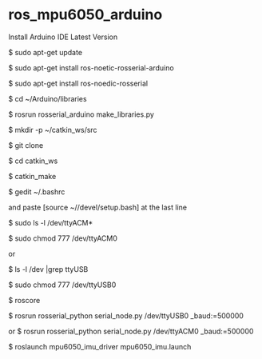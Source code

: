 # ros_mpu6050_arduino
Install Arduino IDE Latest Version

$ sudo apt-get update

$ sudo apt-get install ros-noetic-rosserial-arduino

$ sudo apt-get install ros-noedic-rosserial

$ cd ~/Arduino/libraries

$ rosrun rosserial_arduino make_libraries.py

$ mkdir -p ~/catkin_ws/src

$ git clone  

$ cd catkin_ws

$ catkin_make

$ gedit ~/.bashrc  

and paste [source ~/<work space>/devel/setup.bash] at the last line

$ sudo ls -l /dev/ttyACM* 

$ sudo chmod 777 /dev/ttyACM0

or

$ ls -l /dev |grep ttyUSB

$ sudo chmod 777 /dev/ttyUSB0

$ roscore 

$ rosrun rosserial_python serial_node.py /dev/ttyUSB0 _baud:=500000

or 
$ rosrun rosserial_python serial_node.py /dev/ttyACM0 _baud:=500000

$ roslaunch mpu6050_imu_driver mpu6050_imu.launch
